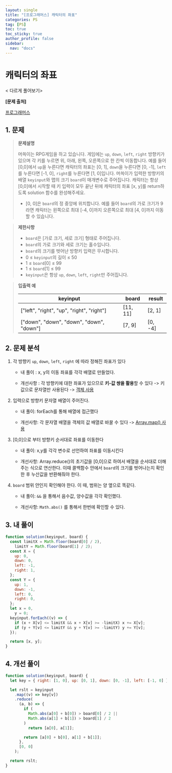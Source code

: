 ```yaml
---
layout: single
title: "[프로그래머스] 캐릭터의 좌표"
categories: PS
tag: [PS]
toc: true
toc_sticky: true
author_profile: false
sidebar:
  nav: "docs"
---
```


# 캐릭터의 좌표

< 다르게 풀어보기>

**[문제 출처]**

[프로그래머스](https://school.programmers.co.kr/learn/courses/30/lessons/120861)

## 1. 문제

> **문제설명**
>
> 머쓱이는 RPG게임을 하고 있습니다. 게임에는 `up`, `down`, `left`, `right` 방향키가 있으며 각 키를 누르면 위, 아래, 왼쪽, 오른쪽으로 한 칸씩 이동합니다. 예를 들어 [0,0]에서 `up`을 누른다면 캐릭터의 좌표는 [0, 1], `down`을 누른다면 [0, -1], `left`를 누른다면 [-1, 0], `right`를 누른다면 [1, 0]입니다. 머쓱이가 입력한 방향키의 배열 `keyinput`와 맵의 크기 `board`이 매개변수로 주어집니다. 캐릭터는 항상 [0,0]에서 시작할 때 키 입력이 모두 끝난 뒤에 캐릭터의 좌표 [x, y]를 return하도록 solution 함수를 완성해주세요.
>
> - [0, 0]은 `board`의 정 중앙에 위치합니다. 예를 들어 `board`의 가로 크기가 9라면 캐릭터는 왼쪽으로 최대 [-4, 0]까지 오른쪽으로 최대 [4, 0]까지 이동할 수 있습니다.

> **제한사항**
>
> - `board`은 [가로 크기, 세로 크기] 형태로 주어집니다.
> - `board`의 가로 크기와 세로 크기는 홀수입니다.
> - `board`의 크기를 벗어난 방향키 입력은 무시합니다.
> - 0 ≤ `keyinput`의 길이 ≤ 50
> - 1 ≤ `board`[0] ≤ 99
> - 1 ≤ `board`[1] ≤ 99
> - `keyinput`은 항상 `up`, `down`, `left`, `right`만 주어집니다.

> **입출력 예**
>
> | keyinput                                  | board    | result  |
> | ----------------------------------------- | -------- | ------- |
> | ["left", "right", "up", "right", "right"] | [11, 11] | [2, 1]  |
> | ["down", "down", "down", "down", "down"]  | [7, 9]   | [0, -4] |

## 2. 문제 분석

1. 각 방향키 `up`, `down`, `left`, `right` 에 따라 정해진 좌표가 있다

   - 내 풀이 : x, y의 이동 좌표를 각각 배열로 만들었다.

   - 개선사항 : 각 방향키에 대한 좌표가 있으므로 **키-값 쌍을 활용**할 수 있다 -> 키 값으로 문자열만 사용된다 -> <u>객체 사용</u>

2. 입력으로 방향키 문자열 배열이 주어진다.

   - 내 풀이: forEach를 통해 배열에 접근했다

   - 개선사항: 각 문자열 배열을 객체의 값 배열로 바꿀 수 있다 -> <u>Array.map() 사용</u>

3. [0,0]으로 부터 방향키 순서대로 좌표를 이동한다

   - 내 풀이: x,y를 각각 변수로 선언하여 좌표를 이동시킨다

   - 개선사항: Array.reduce()의 초기값을 [0,0]으로 하여서 배열을 순서대로 더해주는 식으로 연산한다. 이때 콜백함수 안에서 `board`의 크기를 벗어나는지 확인한 후 누산값을 반환해줘야 한다.

4. `board` 범위 안인지 확인해야 한다. 이 때, 범위는 양 옆으로 똑같다.

   - 내 풀이: `&&` 을 통해서 음수값, 양수값을 각각 확인했다.

   - 개선사항: `Math.abs()` 를 통해서 한번에 확인할 수 있다.

## 3. 내 풀이

```js
function solution(keyinput, board) {
  const limitX = Math.floor(board[0] / 2),
    limitY = Math.floor(board[1] / 2);
  const X = {
    up: 0,
    down: 0,
    left: -1,
    right: 1,
  };
  const Y = {
    up: 1,
    down: -1,
    left: 0,
    right: 0,
  };
  let x = 0,
    y = 0;
  keyinput.forEach((v) => {
    if (x + X[v] <= limitX && x + X[v] >= -limitX) x += X[v];
    if (y + Y[v] <= limitY && y + Y[v] >= -limitY) y += Y[v];
  });

  return [x, y];
}
```

## 4. 개선 풀이

```js
function solution(keyinput, board) {
  let key = { right: [1, 0], up: [0, 1], down: [0, -1], left: [-1, 0] };

  let rslt = keyinput
    .map((v) => key[v])
    .reduce(
      (a, b) => {
        if (
          Math.abs(a[0] + b[0]) > board[0] / 2 ||
          Math.abs(a[1] + b[1]) > board[1] / 2
        )
          return [a[0], a[1]];

        return [a[0] + b[0], a[1] + b[1]];
      },
      [0, 0]
    );

  return rslt;
}
```
